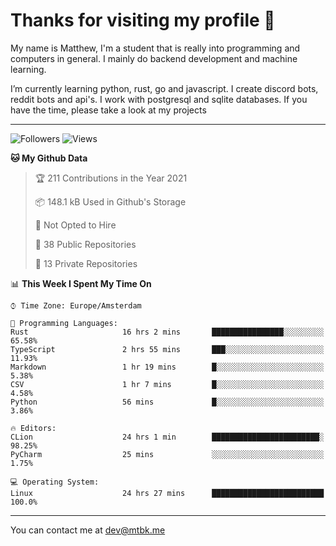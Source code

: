 # Thanks for visiting my profile 👋
My name is Matthew, I'm a student that is really into programming and computers in general. I mainly do backend development and machine learning.


I’m currently learning python, rust, go and javascript. I create discord bots, reddit bots and api's. I work with postgresql and sqlite databases. If you have the time, please take a look at my projects

---
![Followers](https://img.shields.io/github/followers/DankDumpster?style=social)
![Views](https://komarev.com/ghpvc/?username=DankDumpster&style=flat-square&color=green)
<!--START_SECTION:waka-->
**🐱 My Github Data** 

> 🏆 211 Contributions in the Year 2021
 > 
> 📦 148.1 kB Used in Github's Storage 
 > 
> 🚫 Not Opted to Hire
 > 
> 📜 38 Public Repositories 
 > 
> 🔑 13 Private Repositories  
 > 
📊 **This Week I Spent My Time On** 

```text
⌚︎ Time Zone: Europe/Amsterdam

💬 Programming Languages: 
Rust                     16 hrs 2 mins       ████████████████░░░░░░░░░   65.58% 
TypeScript               2 hrs 55 mins       ███░░░░░░░░░░░░░░░░░░░░░░   11.93% 
Markdown                 1 hr 19 mins        █░░░░░░░░░░░░░░░░░░░░░░░░   5.38% 
CSV                      1 hr 7 mins         █░░░░░░░░░░░░░░░░░░░░░░░░   4.58% 
Python                   56 mins             █░░░░░░░░░░░░░░░░░░░░░░░░   3.86%

🔥 Editors: 
CLion                    24 hrs 1 min        ████████████████████████░   98.25% 
PyCharm                  25 mins             ░░░░░░░░░░░░░░░░░░░░░░░░░   1.75%

💻 Operating System: 
Linux                    24 hrs 27 mins      █████████████████████████   100.0%

```


<!--END_SECTION:waka-->
-------

You can contact me at dev@mtbk.me

